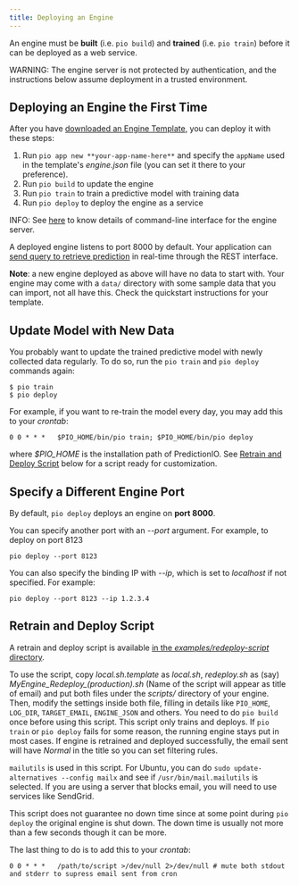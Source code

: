 ```yaml
---
title: Deploying an Engine
---
```


<!--
Licensed to the Apache Software Foundation (ASF) under one or more
contributor license agreements.  See the NOTICE file distributed with
this work for additional information regarding copyright ownership.
The ASF licenses this file to You under the Apache License, Version 2.0
(the "License"); you may not use this file except in compliance with
the License.  You may obtain a copy of the License at

    http://www.apache.org/licenses/LICENSE-2.0

Unless required by applicable law or agreed to in writing, software
distributed under the License is distributed on an "AS IS" BASIS,
WITHOUT WARRANTIES OR CONDITIONS OF ANY KIND, either express or implied.
See the License for the specific language governing permissions and
limitations under the License.
-->

An engine must be **built** (i.e. `pio build`) and **trained** (i.e. `pio
train`)  before it can be deployed as a web service.

WARNING: The engine server is not protected by authentication, and the
instructions below assume deployment in a trusted environment.

## Deploying an Engine the First Time

After you have [downloaded an Engine Template](/start/download/),  you can deploy it with these steps:

1. Run `pio app new **your-app-name-here**` and specify the `appName` used in the template's *engine.json* file (you can set it there to your preference).
2. Run `pio build` to update the engine
3. Run `pio train` to train a predictive model with training data
4. Run `pio deploy` to deploy the engine as a service

INFO: See [here](/cli/#engine-commands) to know details of command-line interface for the engine server.

A deployed engine listens to port 8000 by default. Your application can [send query to retrieve prediction](/appintegration/) in real-time through the REST interface.

**Note**: a new engine deployed as above will have no data to start with. Your engine may  come with a `data/` directory with some sample data that you can import, not all have this. Check the quickstart instructions for your template.

## Update Model with New Data

You probably want to update the trained predictive model with newly collected data regularly.
To do so, run the `pio train` and `pio deploy` commands again:

```
$ pio train
$ pio deploy
```

For example, if you want to re-train the model every day, you may add this to your *crontab*:

```
0 0 * * *   $PIO_HOME/bin/pio train; $PIO_HOME/bin/pio deploy
```
where *$PIO_HOME* is the installation path of PredictionIO. See [Retrain and Deploy Script](#retrain-and-deploy-script) below for a script ready for customization.


## Specify a Different Engine Port

By default, `pio deploy` deploys an engine on **port 8000**.

You can specify another port with an *--port* argument. For example, to deploy on port 8123

```
pio deploy --port 8123
```

You can also specify the binding IP with *--ip*, which is set to *localhost* if not specified. For example:

```
pio deploy --port 8123 --ip 1.2.3.4
```

## Retrain and Deploy Script

A retrain and deploy script is available [in the *examples/redeploy-script*
directory](https://github.com/apache/incubator-predictionio/tree/develop/examples/redeploy-script).

To use the script, copy *local.sh.template* as *local.sh*, *redeploy.sh* as (say) *MyEngine_Redeploy_(production).sh* (Name of the script will appear as title of email) and put both files under the *scripts/* directory of your engine.
Then, modify the settings inside both file, filling in details like `PIO_HOME`, `LOG_DIR`, `TARGET_EMAIL`, `ENGINE_JSON` and others.
You need to do `pio build` once before using this script. This script only trains and deploys.
If `pio train` or `pio deploy` fails for some reason, the running engine stays put in most cases.
If engine is retrained and deployed successfully, the email sent will have *Normal* in the title so you can set filtering rules.

`mailutils` is used in this script. For Ubuntu, you can do `sudo update-alternatives --config mailx` and see if `/usr/bin/mail.mailutils` is selected.
If you are using a server that blocks email, you will need to use services like SendGrid.

This script does not guarantee no down time since at some point during `pio deploy` the original engine is shut down.
The down time is usually not more than a few seconds though it can be more.

The last thing to do is to add this to your *crontab*:

```
0 0 * * *   /path/to/script >/dev/null 2>/dev/null # mute both stdout and stderr to supress email sent from cron
```
